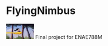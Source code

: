 <h1>FlyingNimbus </h1> <img src="./images/FlyingNimbus.gif" width=15% height=15%> 
Final project for ENAE788M
